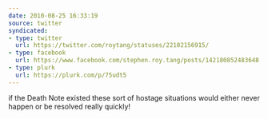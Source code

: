 ```yaml
---
date: 2010-08-25 16:33:19
source: twitter
syndicated:
- type: twitter
  url: https://twitter.com/roytang/statuses/22102156915/
- type: facebook
  url: https://www.facebook.com/stephen.roy.tang/posts/142180852483648
- type: plurk
  url: https://plurk.com/p/75udt5
---
```


if the Death Note existed these sort of hostage situations would either never happen or be resolved really quickly!